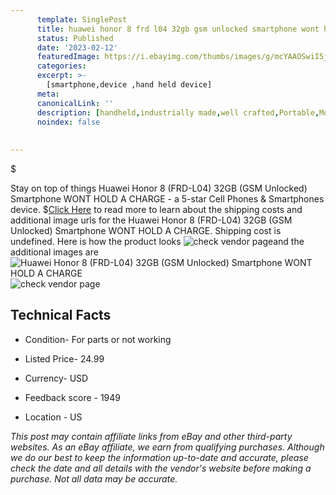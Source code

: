 ```yaml
---
      template: SinglePost
      title: huawei honor 8 frd l04 32gb gsm unlocked smartphone wont hold a charge
      status: Published
      date: '2023-02-12'
      featuredImage: https://i.ebayimg.com/thumbs/images/g/mcYAAOSwiI5jxvxe/s-l225.jpg
      categories: 
      excerpt: >-
        [smartphone,device ,hand held device]
      meta:
      canonicalLink: ''
      description: [handheld,industrially made,well crafted,Portable,Mobile,Compact,Convenient,Lightweight,Maneuverable,Man-portable,Miniature,Carriable,Hand-held,Light,Holdable,Transportable,Mobile device,Pocket-sized,On-the-go,Wireless,Cordless,Compact size,Convenient size, smartphone,device ,hand held device]
      noindex: false
      
        
---
```

$

Stay on top of things Huawei Honor 8 (FRD-L04) 32GB (GSM Unlocked) Smartphone WONT HOLD A CHARGE - a 5-star Cell Phones & Smartphones device.
$[Click Here](https://www.ebay.com/itm/185760179218?hash=item2b402b6412%3Ag%3AmcYAAOSwiI5jxvxe&mkevt=1&mkcid=1&mkrid=711-53200-19255-0&campid=%253CePNCampaignId%253E&customid=%253CreferenceId%253E&toolid=10049) to read more to learn about the shipping costs and additional image urls for the Huawei Honor 8 (FRD-L04) 32GB (GSM Unlocked) Smartphone WONT HOLD A CHARGE. Shipping cost is undefined. Here is how the product looks ![check vendor page](https://i.ebayimg.com/thumbs/images/g/mcYAAOSwiI5jxvxe/s-l225.jpg)and the additional images are![Huawei Honor 8 (FRD-L04) 32GB (GSM Unlocked) Smartphone WONT HOLD A CHARGE](https://i.ebayimg.com/images/g/mcYAAOSwiI5jxvxe/s-l1600.jpg)![check vendor page](https://origin-galleryplus.ebayimg.com/ws/web/185760179218_2_0_1/225x225.jpg,https://origin-galleryplus.ebayimg.com/ws/web/185760179218_3_0_1/225x225.jpg,https://origin-galleryplus.ebayimg.com/ws/web/185760179218_4_0_1/225x225.jpg,https://origin-galleryplus.ebayimg.com/ws/web/185760179218_5_0_1/225x225.jpg)



 ## Technical Facts 



     
      

 - Condition- For parts or not working 


      

 - Listed Price- 24.99 


      

 - Currency- USD 


      

 - Feedback score - 1949 


      

 - Location - US 


      
      

 *_This post may contain affiliate links from eBay and other third-party websites. As an eBay affiliate, we earn from qualifying purchases. Although we do our best to keep the information up-to-date and accurate, please check the date and all details with the vendor's website before making a purchase. Not all data may be accurate._*






